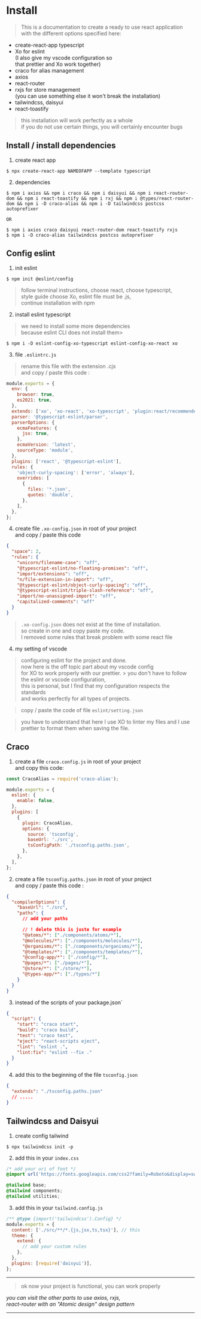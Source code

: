 # Install

> This is a documentation to create a ready to use react application  
> with the different options specified here:

- create-react-app typescript
- Xo for eslint  
  (I also give my vscode configuration so  
  that prettier and Xo work together)
- craco for alias management
- axios
- react-router
- rxjs for store management  
  (you can use something else it won't break the installation)
- tailwindcss, daisyui
- react-toastify

> this installation will work perfectly as a whole  
> if you do not use certain things, you will certainly encounter bugs

## Install / install dependencies

1. create react app

```shell
$ npx create-react-app NAMEOFAPP --template typescript
```

2. dependencies

```shell
$ npm i axios && npm i craco && npm i daisyui && npm i react-router-dom && npm i react-toastify && npm i rxj && npm i @types/react-router-dom && npm i -D craco-alias && npm i -D tailwindcss postcss autoprefixer

OR

$ npm i axios craco daisyui react-router-dom react-toastify rxjs
$ npm i -D craco-alias tailwindcss postcss autoprefixer
```

## Config eslint

1. init eslint

```shell
$ npm init @eslint/config
```

> follow terminal instructions, choose react, choose typescript,  
> style guide choose Xo, eslint file must be .js,  
> continue installation with npm

2. install eslint typescript

> we need to install some more dependencies  
> because eslint CLI does not install them>

```shell
$ npm i -D eslint-config-xo-typescript eslint-config-xo-react xo
```

3. file `.eslintrc.js`

> rename this file with the extension .cjs  
> and copy / paste this code :

```js
module.exports = {
  env: {
    browser: true,
    es2021: true,
  },
  extends: ['xo', 'xo-react', 'xo-typescript', 'plugin:react/recommended'],
  parser: '@typescript-eslint/parser',
  parserOptions: {
    ecmaFeatures: {
      jsx: true,
    },
    ecmaVersion: 'latest',
    sourceType: 'module',
  },
  plugins: ['react', '@typescript-eslint'],
  rules: {
    'object-curly-spacing': ['error', 'always'],
    overrides: [
      {
        files: '*.json',
        quotes: 'double',
      },
    ],
  },
};
```

4. create file `.xo-config.json` in root of your project  
   and copy / paste this code

```json
{
  "space": 2,
  "rules": {
    "unicorn/filename-case": "off",
    "@typescript-eslint/no-floating-promises": "off",
    "import/extensions": "off",
    "n/file-extension-in-import": "off",
    "@typescript-eslint/object-curly-spacing": "off",
    "@typescript-eslint/triple-slash-reference": "off",
    "import/no-unassigned-import": "off",
    "capitalized-comments": "off"
  }
}
```

> `.xo-config.json` does not exist at the time of installation.  
> so create in one and copy paste my code.  
> I removed some rules that break problem with some react file

4. my setting of vscode

> configuring eslint for the project and done.  
> now here is the off topic part about my vscode config  
> for XO to work properly with our prettier. >
> you don't have to follow the eslint or vscode configuration,  
> this is personal, but I find that my configuration respects the standards  
> and works perfectly for all types of projects.

> copy / paste the code of file `eslint/setting.json`

> you have to understand that here I use XO to linter my files
> and I use prettier to format them when saving the file.

## Craco

1. create a file `craco.config.js` in root of your project  
   and copy this code:

```js
const CracoAlias = require('craco-alias');

module.exports = {
  eslint: {
    enable: false,
  },
  plugins: [
    {
      plugin: CracoAlias,
      options: {
        source: 'tsconfig',
        baseUrl: './src',
        tsConfigPath: './tsconfig.paths.json',
      },
    },
  ],
};
```

2. create a file `tsconfig.paths.json` in root of your project  
   and copy / paste this code :

```json
{
  "compilerOptions": {
    "baseUrl": "./src",
    "paths": {
      // add your paths

      // ! delete this is juste for example
      "@atoms/*": ["./components/atoms/*"],
      "@molecules/*": ["./components/molecules/*"],
      "@organisms/*": ["./components/organisms/*"],
      "@templates/*": ["./components/templates/*"],
      "@config-app/*": ["./config/*"],
      "@pages/*": ["./pages/*"],
      "@store/*": ["./store/*"],
      "@types-app/*": ["./types/*"]
    }
  }
}
```

3. instead of the scripts of your package.json`

```json
{
  "script": {
    "start": "craco start",
    "build": "craco build",
    "test": "craco test",
    "eject": "react-scripts eject",
    "lint": "eslint .",
    "lint:fix": "eslint --fix ."
  }
}
```

4. add this to the beginning of the file `tsconfig.json`

```json
{
  "extends": "./tsconfig.paths.json"
  // .....
}
```

## Tailwindcss and Daisyui

1. create config tailwind

```shell
$ npx tailwindcss init -p
```

2. add this in your `index.css`

```css
/* add your uri of font */
@import url('https://fonts.googleapis.com/css2?family=Roboto&display=swap');

@tailwind base;
@tailwind components;
@tailwind utilities;
```

3. add this in your `tailwind.config.js`

```js
/** @type {import('tailwindcss').Config} */
module.exports = {
  content: ['./src/**/*.{js,jsx,ts,tsx}'], // this
  theme: {
    extend: {
      // add your custom rules
    },
  },
  plugins: [require('daisyui')],
};
```

---

> ok now your project is functional, you can work properly

_you can visit the other parts to use axios, rxjs,  
react-router with an "Atomic design" design pattern_

---
